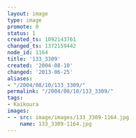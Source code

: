 ```yaml
---
layout: image
type: image
promote: 0
status: 1
created_ts: 1092143761
changed_ts: 1372159442
node_id: 1164
title: '133_3309'
created: '2004-08-10'
changed: '2013-06-25'
aliases:
- "/2004/08/10/133_3309/"
permalink: "/2004/08/10/133_3309/"
tags:
- Kaikoura
images:
- - src: image/images/133_3309-1164.jpg
    name: 133_3309-1164.jpg
---
```


